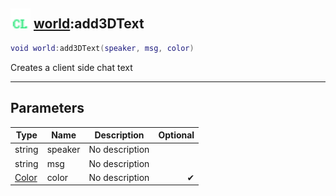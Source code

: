 ## <img src="../../.gitbook/assets/client.png" width="32" height="32" /> [world](../world/README.md):add3DText

```lua
void world:add3DText(speaker, msg, color)
```

Creates a client side chat text

------
## Parameters

| Type   | Name | Description | Optional |
| ------ | ---- | ----------- | -------: |
| string | speaker | No description |  |
| string | msg | No description |  |
| [Color](../color/README.md) | color | No description | ✔ |

